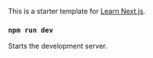 This is a starter template for [Learn Next.js](https://nextjs.org/learn).


### `npm run dev`
Starts the development server.